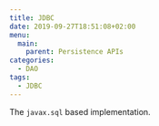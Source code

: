 ```yaml
---
title: JDBC
date: 2019-09-27T18:51:08+02:00
menu:
  main:
    parent: Persistence APIs
categories:
  - DAO
tags:
  - JDBC
---
```


The `javax.sql` based implementation.
